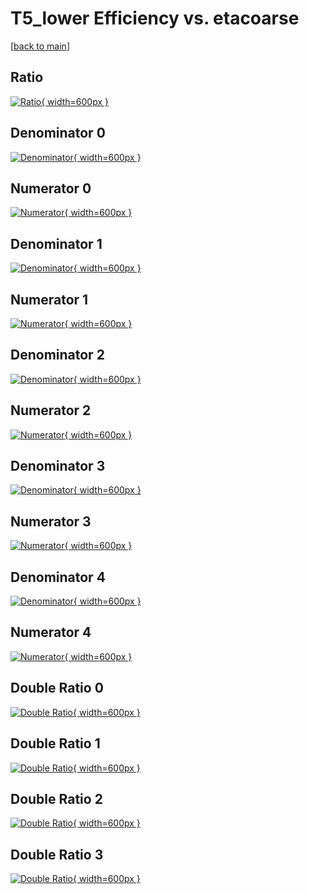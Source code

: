 # T5_lower Efficiency vs. etacoarse

[[back to main](./)]



## Ratio

[![Ratio](../mtv/var/T5_lower_base_321_-1_eff_etacoarse.png){ width=600px }](../mtv/var/T5_lower_base_321_-1_eff_etacoarse.pdf)

## Denominator 0

[![Denominator](../mtv/den/T5_lower_base_321_-1_eff_etacoarse_den0.png){ width=600px }](../mtv/den/T5_lower_base_321_-1_eff_etacoarse_den0.pdf)

## Numerator 0

[![Numerator](../mtv/num/T5_lower_base_321_-1_eff_etacoarse_num0.png){ width=600px }](../mtv/num/T5_lower_base_321_-1_eff_etacoarse_num0.pdf)

## Denominator 1

[![Denominator](../mtv/den/T5_lower_base_321_-1_eff_etacoarse_den1.png){ width=600px }](../mtv/den/T5_lower_base_321_-1_eff_etacoarse_den1.pdf)

## Numerator 1

[![Numerator](../mtv/num/T5_lower_base_321_-1_eff_etacoarse_num1.png){ width=600px }](../mtv/num/T5_lower_base_321_-1_eff_etacoarse_num1.pdf)

## Denominator 2

[![Denominator](../mtv/den/T5_lower_base_321_-1_eff_etacoarse_den2.png){ width=600px }](../mtv/den/T5_lower_base_321_-1_eff_etacoarse_den2.pdf)

## Numerator 2

[![Numerator](../mtv/num/T5_lower_base_321_-1_eff_etacoarse_num2.png){ width=600px }](../mtv/num/T5_lower_base_321_-1_eff_etacoarse_num2.pdf)

## Denominator 3

[![Denominator](../mtv/den/T5_lower_base_321_-1_eff_etacoarse_den3.png){ width=600px }](../mtv/den/T5_lower_base_321_-1_eff_etacoarse_den3.pdf)

## Numerator 3

[![Numerator](../mtv/num/T5_lower_base_321_-1_eff_etacoarse_num3.png){ width=600px }](../mtv/num/T5_lower_base_321_-1_eff_etacoarse_num3.pdf)

## Denominator 4

[![Denominator](../mtv/den/T5_lower_base_321_-1_eff_etacoarse_den4.png){ width=600px }](../mtv/den/T5_lower_base_321_-1_eff_etacoarse_den4.pdf)

## Numerator 4

[![Numerator](../mtv/num/T5_lower_base_321_-1_eff_etacoarse_num4.png){ width=600px }](../mtv/num/T5_lower_base_321_-1_eff_etacoarse_num4.pdf)

## Double Ratio 0

[![Double Ratio](../mtv/ratio/T5_lower_base_321_-1_eff_etacoarse_ratio0.png){ width=600px }](../mtv/ratio/T5_lower_base_321_-1_eff_etacoarse_ratio0.pdf)

## Double Ratio 1

[![Double Ratio](../mtv/ratio/T5_lower_base_321_-1_eff_etacoarse_ratio1.png){ width=600px }](../mtv/ratio/T5_lower_base_321_-1_eff_etacoarse_ratio1.pdf)

## Double Ratio 2

[![Double Ratio](../mtv/ratio/T5_lower_base_321_-1_eff_etacoarse_ratio2.png){ width=600px }](../mtv/ratio/T5_lower_base_321_-1_eff_etacoarse_ratio2.pdf)

## Double Ratio 3

[![Double Ratio](../mtv/ratio/T5_lower_base_321_-1_eff_etacoarse_ratio3.png){ width=600px }](../mtv/ratio/T5_lower_base_321_-1_eff_etacoarse_ratio3.pdf)

